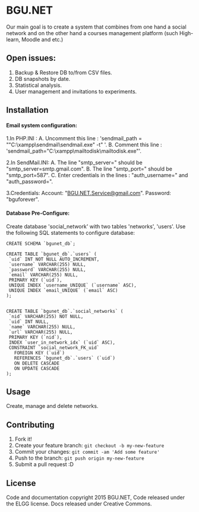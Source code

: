
# BGU.NET

Our main goal is to create a system that combines from one hand a social network and on the other hand a courses management platform (such High-learn, Moodle and etc.)

## Open issues:
 

1. Backup & Restore DB to/from CSV files.
2. DB snapshots by date.
3. Statistical analysis.
4. User management and invitations to experiments.

## Installation

 <h4>Email system configuration:  </h4>

  1.In PHP.INI :
      A. Uncomment this line : 'sendmail_path = "\"C:\xampp\sendmail\sendmail.exe\" -t" '.
      B. Comment this line : 'sendmail_path="C:\xampp\mailtodisk\mailtodisk.exe"'.

  2.In SendMail.INI:
      A. The line "smtp_server=" should be "smtp_server=smtp.gmail.com".
      B. The line "smtp_port=" should be "smtp_port=587".
      C. Enter credentials in the lines : "auth_username=" and "auth_password=".

  3.Credentials:
      Account:  "BGU.NET.Service@gmail.com".
      Password: "bguforever".

 <h4>Database Pre-Configure: </h4>
 
 Create database 'social_network' with two tables 'networks', 'users'.
 Use the following SQL statements to configure database:
 ```
CREATE SCHEMA `bgunet_db`;

CREATE TABLE `bgunet_db`.`users` (
  `uid` INT NOT NULL AUTO_INCREMENT,
  `username` VARCHAR(255) NULL,
  `password` VARCHAR(255) NULL,
  `email` VARCHAR(255) NULL,
  PRIMARY KEY (`uid`),
  UNIQUE INDEX `username_UNIQUE` (`username` ASC),
  UNIQUE INDEX `email_UNIQUE` (`email` ASC)
);


CREATE TABLE `bgunet_db`.`social_networks` (
  `nid` VARCHAR(255) NOT NULL,
  `uid` INT NULL,
  `name` VARCHAR(255) NULL,
  `url` VARCHAR(255) NULL,
  PRIMARY KEY (`nid`),
  INDEX `user_in_network_idx` (`uid` ASC),
  CONSTRAINT `social_network_FK_uid`
    FOREIGN KEY (`uid`)
    REFERENCES `bgunet_db`.`users` (`uid`)
    ON DELETE CASCADE
    ON UPDATE CASCADE
);
```
## Usage

Create, manage and delete networks.

## Contributing

1. Fork it!
2. Create your feature branch: `git checkout -b my-new-feature`
3. Commit your changes: `git commit -am 'Add some feature'`
4. Push to the branch: `git push origin my-new-feature`
5. Submit a pull request :D

## License

Code and documentation copyright 2015 BGU.NET,  Code released under the ELGG license. Docs released under Creative Commons.

